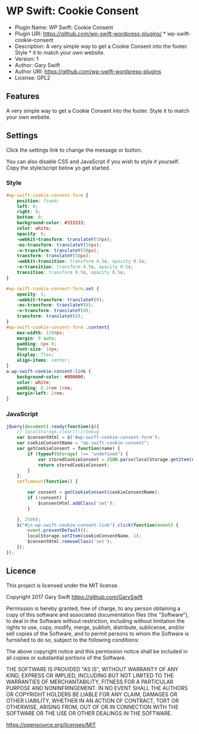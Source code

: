 # WP Swift: Cookie Consent

 * Plugin Name: WP Swift: Cookie Consent
 * Plugin URI: https://github.com/wp-swift-wordpress-plugins/ * wp-swift-cookie-consent
 * Description: A very simple way to get a Cookie Consent into the footer. Style  * it to match your own website.
 * Version: 1
 * Author: Gary Swift
 * Author URI: https://github.com/wp-swift-wordpress-plugins
 * License: GPL2

## Features
A very simple way to get a Cookie Consent into the footer. Style it to match your own website.

## Settings
Click the settings link to change the message or button.

You can also disable CSS and JavaScrpt if you wish to style it yourself. Copy the style/script below yo get started.

### Style
```css
#wp-swift-cookie-consent-form {
    position: fixed;
    left: 0;
    right: 0;
    bottom: 0;
    background-color: #333333;
    color: white;
    opacity: 0;
    -webkit-transform: translateY(50px);
    -ms-transform: translateY(50px);
    -o-transform: translateY(50px);
    transform: translateY(50px);
    -webkit-transition: transform 0.5s, opacity 0.5s;
    -o-transition: transform 0.5s, opacity 0.5s;
    transition: transform 0.5s, opacity 0.5s;
}

#wp-swift-cookie-consent-form.set {
    opacity: 1;
    -webkit-transform: translateY(0);
    -ms-transform: translateY(0);
    -o-transform: translateY(0);
    transform: translateY(0);   
}
#wp-swift-cookie-consent-form .content{
    max-width: 1200px;
    margin: 0 auto;
    padding: 6px 0;
    font-size: 14px;
    display: flex;
    align-items: center;
}
a.wp-swift-cookie-consent-link {
    background-color: #800000;
    color: white;
    padding: 0.2rem 1rem;
    margin-left: 1rem;
}
```

### JavaScript
```js
jQuery(document).ready(function($){
    // localStorage.clear();//Debug
    var $consentHtml = $('#wp-swift-cookie-consent-form');
    var cookieConsentName = "wp-swift-cookie-consent";
    var getCookieConsent = function(name) {
        if (typeof(Storage) !== "undefined") {
            var storedCookieConsent = JSON.parse(localStorage.getItem(name));
            return storedCookieConsent;
        }   
    };
    setTimeout(function() {

        var consent = getCookieConsent(cookieConsentName);
        if (!consent) {
            $consentHtml.addClass('set');
        }

    }, 2500);
    $("#js-wp-swift-cookie-consent-link").click(function(event) {
        event.preventDefault();
        localStorage.setItem(cookieConsentName, 1);
        $consentHtml.removeClass('set');    
    });
});
```

## Licence
This project is licensed under the MIT license.

Copyright 2017 Gary Swift https://github.com/GarySwift

Permission is hereby granted, free of charge, to any person obtaining a copy of this software and associated documentation files (the "Software"), to deal in the Software without restriction, including without limitation the rights to use, copy, modify, merge, publish, distribute, sublicense, and/or sell copies of the Software, and to permit persons to whom the Software is furnished to do so, subject to the following conditions:

The above copyright notice and this permission notice shall be included in all copies or substantial portions of the Software.

THE SOFTWARE IS PROVIDED "AS IS", WITHOUT WARRANTY OF ANY KIND, EXPRESS OR IMPLIED, INCLUDING BUT NOT LIMITED TO THE WARRANTIES OF MERCHANTABILITY, FITNESS FOR A PARTICULAR PURPOSE AND NONINFRINGEMENT. IN NO EVENT SHALL THE AUTHORS OR COPYRIGHT HOLDERS BE LIABLE FOR ANY CLAIM, DAMAGES OR OTHER LIABILITY, WHETHER IN AN ACTION OF CONTRACT, TORT OR OTHERWISE, ARISING FROM, OUT OF OR IN CONNECTION WITH THE SOFTWARE OR THE USE OR OTHER DEALINGS IN THE SOFTWARE.

https://opensource.org/licenses/MIT